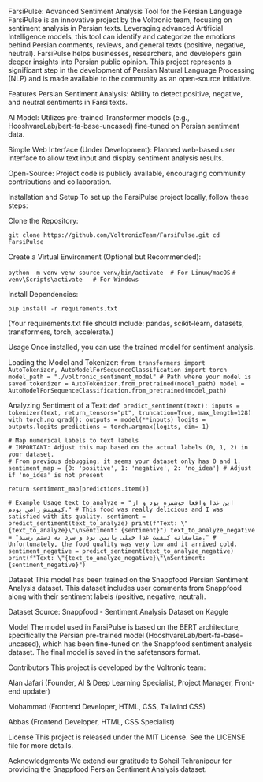 FarsiPulse: Advanced Sentiment Analysis Tool for the Persian Language
FarsiPulse is an innovative project by the Voltronic team, focusing on sentiment analysis in Persian texts. Leveraging advanced Artificial Intelligence models, this tool can identify and categorize the emotions behind Persian comments, reviews, and general texts (positive, negative, neutral). FarsiPulse helps businesses, researchers, and developers gain deeper insights into Persian public opinion. This project represents a significant step in the development of Persian Natural Language Processing (NLP) and is made available to the community as an open-source initiative.

Features
Persian Sentiment Analysis: Ability to detect positive, negative, and neutral sentiments in Farsi texts.

AI Model: Utilizes pre-trained Transformer models (e.g., HooshvareLab/bert-fa-base-uncased) fine-tuned on Persian sentiment data.

Simple Web Interface (Under Development): Planned web-based user interface to allow text input and display sentiment analysis results.

Open-Source: Project code is publicly available, encouraging community contributions and collaboration.

Installation and Setup
To set up the FarsiPulse project locally, follow these steps:

Clone the Repository:

`git clone https://github.com/VoltronicTeam/FarsiPulse.git
cd FarsiPulse`

Create a Virtual Environment (Optional but Recommended):

`python -m venv venv
source venv/bin/activate  # For Linux/macOS`
`# venv\Scripts\activate   # For Windows`

Install Dependencies:

`pip install -r requirements.txt`

(Your requirements.txt file should include: pandas, scikit-learn, datasets, transformers, torch, accelerate.)

Usage
Once installed, you can use the trained model for sentiment analysis.

Loading the Model and Tokenizer:
`from transformers import AutoTokenizer, AutoModelForSequenceClassification
import torch
model_path = "./voltronic_sentiment_model" # Path where your model is saved
tokenizer = AutoTokenizer.from_pretrained(model_path)
model = AutoModelForSequenceClassification.from_pretrained(model_path)`

Analyzing Sentiment of a Text:
`def predict_sentiment(text):
    inputs = tokenizer(text, return_tensors="pt", truncation=True, max_length=128)
    with torch.no_grad():
        outputs = model(**inputs)
    logits = outputs.logits
    predictions = torch.argmax(logits, dim=-1)`
    
    # Map numerical labels to text labels
    # IMPORTANT: Adjust this map based on the actual labels (0, 1, 2) in your dataset.
    # From previous debugging, it seems your dataset only has 0 and 1.
    sentiment_map = {0: 'positive', 1: 'negative', 2: 'no_idea'} # Adjust if 'no_idea' is not present
    
    return sentiment_map[predictions.item()]

`# Example Usage
text_to_analyze = "این غذا واقعا خوشمزه بود و از کیفیتش راضی بودم." # This food was really delicious and I was satisfied with its quality.
sentiment = predict_sentiment(text_to_analyze)
print(f"Text: \"{text_to_analyze}\"\nSentiment: {sentiment}")
text_to_analyze_negative = "متاسفانه کیفیت غذا خیلی پایین بود و سرد به دستم رسید." # Unfortunately, the food quality was very low and it arrived cold.
sentiment_negative = predict_sentiment(text_to_analyze_negative)
print(f"Text: \"{text_to_analyze_negative}\"\nSentiment: {sentiment_negative}")`

Dataset
This model has been trained on the Snappfood Persian Sentiment Analysis dataset. This dataset includes user comments from Snappfood along with their sentiment labels (positive, negative, neutral).

Dataset Source: Snappfood - Sentiment Analysis Dataset on Kaggle

Model
The model used in FarsiPulse is based on the BERT architecture, specifically the Persian pre-trained model (HooshvareLab/bert-fa-base-uncased), which has been fine-tuned on the Snappfood sentiment analysis dataset. The final model is saved in the safetensors format.

Contributors
This project is developed by the Voltronic team:

Alan Jafari (Founder, AI & Deep Learning Specialist, Project Manager, Front-end updater)

Mohammad (Frontend Developer, HTML, CSS, Tailwind CSS)

Abbas (Frontend Developer, HTML, CSS Specialist)

License
This project is released under the MIT License. See the LICENSE file for more details.

Acknowledgments
We extend our gratitude to Soheil Tehranipour for providing the Snappfood Persian Sentiment Analysis dataset.
